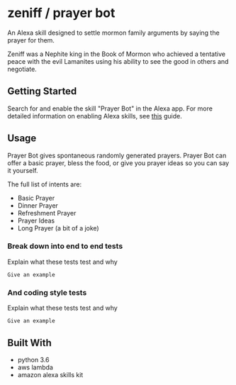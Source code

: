 # zeniff / prayer bot

An Alexa skill designed to settle mormon family arguments by saying the prayer for them. 

Zeniff was a Nephite king in the Book of Mormon who achieved a tentative peace with the evil Lamanites using his ability to see the good in others and negotiate.


## Getting Started

Search for and enable the skill "Prayer Bot" in the Alexa app. For more detailed information on enabling Alexa skills, see [this](https://www.amazon.com/gp/help/customer/display.html?nodeId=201848700) guide. 

## Usage

Prayer Bot gives spontaneous randomly generated prayers. Prayer Bot can offer a basic prayer, bless the food, or give you prayer ideas so you can say it yourself.

The full list of intents are:
* Basic Prayer
* Dinner Prayer
* Refreshment Prayer
* Prayer Ideas
* Long Prayer (a bit of a joke)



### Break down into end to end tests

Explain what these tests test and why

```
Give an example
```

### And coding style tests

Explain what these tests test and why

```
Give an example
```

## Built With

* python 3.6
* aws lambda
* amazon alexa skills kit


